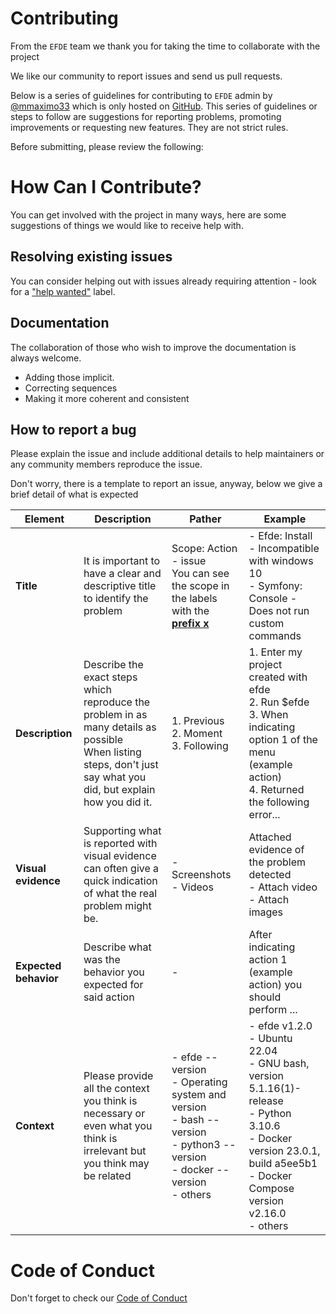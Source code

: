 # Contributing

From the `EFDE` team we thank you for taking the time to collaborate with the project

We like our community to report issues and send us pull requests.

Below is a series of guidelines for contributing to `EFDE` admin by [@mmaximo33](https://github.com/mmaximo33) which is only hosted on [GitHub](https://github.com).
This series of guidelines or steps to follow are suggestions for reporting problems, promoting improvements or requesting new features. They are not strict rules.

Before submitting, please review the following:

# How Can I Contribute?

You can get involved with the project in many ways, here are some suggestions of things we would like to receive help with.

## Resolving existing issues

You can consider helping out with issues already requiring attention - look for a ["help wanted"](https://github.com/mmaximo33/efde/labels/help%20wanted) label.

## Documentation

The collaboration of those who wish to improve the documentation is always welcome.

- Adding those implicit.
- Correcting sequences
- Making it more coherent and consistent

## How to report a bug

Please explain the issue and include additional details to help maintainers or any community members reproduce the issue.

Don't worry, there is a template to report an issue, anyway, below we give a brief detail of what is expected

<table>
    <thead>
        <tr>
            <th>Element</th>
            <th>Description</th>
            <th>Pather</th>
            <th>Example</th>
        </tr>
    </thead>
    <tbody>
        <tr>
            <td><b>Title</b></td>
            <td>It is important to have a clear and descriptive title to identify the problem</td>
            <td>
                Scope: Action - issue <br/>
                You can see the scope in the labels with the <a href='https://github.com/mmaximo33/efde/labels?q=x' target='_blank'><b>prefix x</b></a>
            </td>
            <td>
                - Efde: Install - Incompatible with windows 10 <br/>
                - Symfony: Console - Does not run custom commands
            </td>
        </tr>
        <tr>
            <td><b>Description</b></td>
            <td>
                Describe the exact steps which reproduce the problem in as many details as possible <br/>
                When listing steps, don't just say what you did, but explain how you did it.
            </td>
            <td>
                1. Previous <br/>
                2. Moment <br/>
                3. Following <br/>
            </td>
            <td>
                1. Enter my project created with efde <br/>
                2. Run $efde <br/>
                3. When indicating option 1 of the menu (example action) <br/>
                4. Returned the following error... <br/>
            </td>
        </tr>
        <tr>
            <td><b>Visual evidence</b></td>
            <td>Supporting what is reported with visual evidence can often give a quick indication of what the real problem might be.</td>
            <td>
                - Screenshots <br/>
                - Videos <br/>
            </td>
            <td>
                Attached evidence of the problem detected <br/>
                - Attach video <br/>
                - Attach images <br/>
            </td>
        </tr>
        <tr>
            <td><b>Expected behavior</b></td>
            <td>Describe what was the behavior you expected for said action</td>
            <td>-</td>
            <td>After indicating action 1 (example action) you should perform ...</td>
        </tr>
        <tr>
            <td><b>Context</b></td>
            <td>Please provide all the context you think is necessary or even what you think is irrelevant but you think may be related</td>
            <td>
                - efde --version <br/>
                - Operating system and version <br/>
                - bash --version <br/>
                - python3 --version <br/>
                - docker --version <br/>
                - others <br/>
            </td>
            <td>
                - efde v1.2.0 <br/>
                - Ubuntu 22.04 <br/>
                - GNU bash, version 5.1.16(1)-release <br/>
                - Python 3.10.6 <br/>
                - Docker version 23.0.1, build a5ee5b1 <br/>
                - Docker Compose version v2.16.0 <br/>
                - others <br/>
            </td>
        </tr>
    <tbody>
</table>

# Code of Conduct

Don't forget to check our [Code of Conduct](./CODE_OF_CONDUCT.md)
